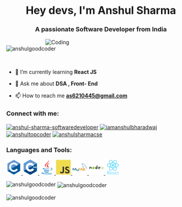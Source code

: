 <h1 align="center">Hey devs, I'm Anshul Sharma</h1>
<h3 align="center">A passionate Software Developer from India</h3>
<img align="right" alt="Coding" width="400" src="https://cdn.dribbble.com/users/1162077/screenshots/3848914/programmer.gif">

<p align="left"> <img src="https://komarev.com/ghpvc/?username=anshulgoodcoder&label=Profile%20views&color=0e75b6&style=flat" alt="anshulgoodcoder" /> </p>

<p align="left"> <a href="https://twitter.com/" target="blank"><img src="https://img.shields.io/twitter/follow/?logo=twitter&style=for-the-badge" alt="" /></a> </p>

- 🌱 I’m currently learning **React JS**

- 💬 Ask me about **DSA , Front- End**

- 📫 How to reach me **as6210445@gmail.com**

<h3 align="left">Connect with me:</h3>
<p align="left">
<a href="https://linkedin.com/in/anshul-sharma-softwaredeveloper" target="blank"><img align="center" src="https://raw.githubusercontent.com/rahuldkjain/github-profile-readme-generator/master/src/images/icons/Social/linked-in-alt.svg" alt="anshul-sharma-softwaredeveloper" height="30" width="40" /></a>
<a href="https://instagram.com/iamanshulbharadwaj" target="blank"><img align="center" src="https://raw.githubusercontent.com/rahuldkjain/github-profile-readme-generator/master/src/images/icons/Social/instagram.svg" alt="iamanshulbharadwaj" height="30" width="40" /></a>
<a href="https://www.codechef.com/users/anshultopcoder" target="blank"><img align="center" src="https://cdn.jsdelivr.net/npm/simple-icons@3.1.0/icons/codechef.svg" alt="anshultopcoder" height="30" width="40" /></a>
<a href="https://www.leetcode.com/anshulsharmacse" target="blank"><img align="center" src="https://raw.githubusercontent.com/rahuldkjain/github-profile-readme-generator/master/src/images/icons/Social/leet-code.svg" alt="anshulsharmacse" height="30" width="40" /></a>
</p>

<h3 align="left">Languages and Tools:</h3>
<p align="left"> <a href="https://www.cprogramming.com/" target="_blank" rel="noreferrer"> <img src="https://raw.githubusercontent.com/devicons/devicon/master/icons/c/c-original.svg" alt="c" width="40" height="40"/> </a> <a href="https://www.w3schools.com/cpp/" target="_blank" rel="noreferrer"> <img src="https://raw.githubusercontent.com/devicons/devicon/master/icons/cplusplus/cplusplus-original.svg" alt="cplusplus" width="40" height="40"/> </a> <a href="https://www.java.com" target="_blank" rel="noreferrer"> <img src="https://raw.githubusercontent.com/devicons/devicon/master/icons/java/java-original.svg" alt="java" width="40" height="40"/> </a> <a href="https://developer.mozilla.org/en-US/docs/Web/JavaScript" target="_blank" rel="noreferrer"> <img src="https://raw.githubusercontent.com/devicons/devicon/master/icons/javascript/javascript-original.svg" alt="javascript" width="40" height="40"/> </a> <a href="https://www.mysql.com/" target="_blank" rel="noreferrer"> <img src="https://raw.githubusercontent.com/devicons/devicon/master/icons/mysql/mysql-original-wordmark.svg" alt="mysql" width="40" height="40"/> </a> <a href="https://nodejs.org" target="_blank" rel="noreferrer"> <img src="https://raw.githubusercontent.com/devicons/devicon/master/icons/nodejs/nodejs-original-wordmark.svg" alt="nodejs" width="40" height="40"/> </a> <a href="https://reactjs.org/" target="_blank" rel="noreferrer"> <img src="https://raw.githubusercontent.com/devicons/devicon/master/icons/react/react-original-wordmark.svg" alt="react" width="40" height="40"/> </a> </p>

<p><img align="left" src="https://github-readme-stats.vercel.app/api/top-langs?username=anshulgoodcoder&show_icons=true&locale=en&layout=compact" alt="anshulgoodcoder" /></p>

<p>&nbsp;<img align="center" src="https://github-readme-stats.vercel.app/api?username=anshulgoodcoder&show_icons=true&locale=en" alt="anshulgoodcoder" /></p>

<p><img align="center" src="https://github-readme-streak-stats.herokuapp.com/?user=anshulgoodcoder&" alt="anshulgoodcoder" /></p>
